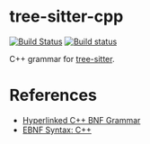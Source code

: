 tree-sitter-cpp
==================

[![Build Status](https://travis-ci.org/tree-sitter/tree-sitter-cpp.svg?branch=master)](https://travis-ci.org/tree-sitter/tree-sitter-cpp)
[![Build status](https://ci.appveyor.com/api/projects/status/fbj5gq4plxaiakiw/branch/master?svg=true)](https://ci.appveyor.com/project/maxbrunsfeld/tree-sitter-cpp/branch/master)

C++ grammar for [tree-sitter](https://github.com/tree-sitter/tree-sitter).

# References

* [Hyperlinked C++ BNF Grammar](http://www.nongnu.org/hcb/)
* [EBNF Syntax: C++](http://www.externsoft.ch/download/cpp-iso.html)